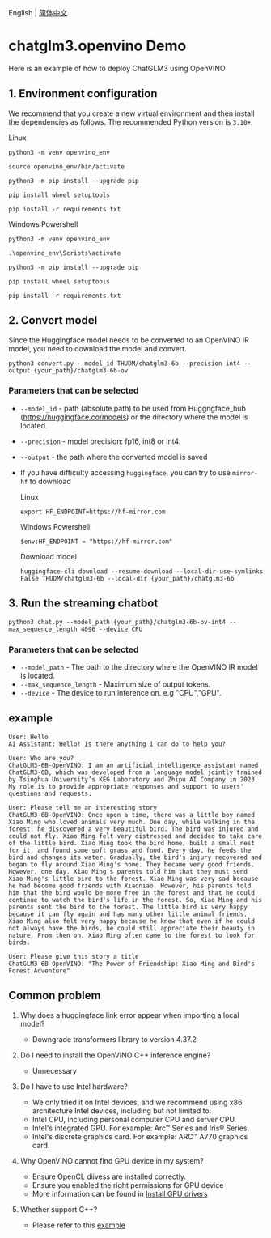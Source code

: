 English | [简体中文](README_zh.md)

# chatglm3.openvino Demo

Here is an example of how to deploy ChatGLM3 using OpenVINO

## 1. Environment configuration

We recommend that you create a new virtual environment and then install the dependencies as follows. The 
recommended Python version is `3.10+`.

Linux

```
python3 -m venv openvino_env

source openvino_env/bin/activate

python3 -m pip install --upgrade pip

pip install wheel setuptools

pip install -r requirements.txt
```

Windows Powershell

```
python3 -m venv openvino_env

.\openvino_env\Scripts\activate

python3 -m pip install --upgrade pip

pip install wheel setuptools

pip install -r requirements.txt
```

## 2. Convert model

Since the Huggingface model needs to be converted to an OpenVINO IR model, you need to download the model and convert.

```
python3 convert.py --model_id THUDM/chatglm3-6b --precision int4 --output {your_path}/chatglm3-6b-ov
```

### Parameters that can be selected

* `--model_id` - path (absolute path) to be used from Huggngface_hub (https://huggingface.co/models) or the directory
  where the model is located.
* `--precision` - model precision: fp16, int8 or int4.
* `--output` - the path where the converted model is saved
* If you have difficulty accessing `huggingface`, you can try to use `mirror-hf` to download

  Linux
     ```
     export HF_ENDPOINT=https://hf-mirror.com
     ```
  Windows Powershell
     ```
     $env:HF_ENDPOINT = "https://hf-mirror.com"
     ```
  Download model
     ```
     huggingface-cli download --resume-download --local-dir-use-symlinks False THUDM/chatglm3-6b --local-dir {your_path}/chatglm3-6b
     ```

## 3. Run the streaming chatbot

```
python3 chat.py --model_path {your_path}/chatglm3-6b-ov-int4 --max_sequence_length 4096 --device CPU
```

### Parameters that can be selected

* `--model_path` - The path to the directory where the OpenVINO IR model is located.
* `--max_sequence_length` - Maximum size of output tokens.
* `--device` - The device to run inference on. e.g "CPU","GPU".

## example

```
User: Hello
AI Assistant: Hello! Is there anything I can do to help you?

User: Who are you?
ChatGLM3-6B-OpenVINO: I am an artificial intelligence assistant named ChatGLM3-6B, which was developed from a language model jointly trained by Tsinghua University’s KEG Laboratory and Zhipu AI Company in 2023. My role is to provide appropriate responses and support to users' questions and requests.

User: Please tell me an interesting story
ChatGLM3-6B-OpenVINO: Once upon a time, there was a little boy named Xiao Ming who loved animals very much. One day, while walking in the forest, he discovered a very beautiful bird. The bird was injured and could not fly. Xiao Ming felt very distressed and decided to take care of the little bird. Xiao Ming took the bird home, built a small nest for it, and found some soft grass and food. Every day, he feeds the bird and changes its water. Gradually, the bird's injury recovered and began to fly around Xiao Ming's home. They became very good friends. However, one day, Xiao Ming's parents told him that they must send Xiao Ming's little bird to the forest. Xiao Ming was very sad because he had become good friends with Xiaoniao. However, his parents told him that the bird would be more free in the forest and that he could continue to watch the bird's life in the forest. So, Xiao Ming and his parents sent the bird to the forest. The little bird is very happy because it can fly again and has many other little animal friends. Xiao Ming also felt very happy because he knew that even if he could not always have the birds, he could still appreciate their beauty in nature. From then on, Xiao Ming often came to the forest to look for birds.

User: Please give this story a title
ChatGLM3-6B-OpenVINO: "The Power of Friendship: Xiao Ming and Bird's Forest Adventure"
```

## Common problem

1. Why does a huggingface link error appear when importing a local model?
    - Downgrade transformers library to version 4.37.2

2. Do I need to install the OpenVINO C++ inference engine?
    - Unnecessary

3. Do I have to use Intel hardware?
    - We only tried it on Intel devices, and we recommend using x86 architecture Intel devices, including but not
      limited to:
    - Intel CPU, including personal computer CPU and server CPU.
    - Intel's integrated GPU. For example: Arc™ Series and Iris® Series.
    - Intel's discrete graphics card. For example: ARC™ A770 graphics card.
  
4. Why OpenVINO cannot find GPU device in my system?
   - Ensure OpenCL diivess are installed correctly.
   - Ensure you enabled the right permissions for GPU device
   - More information can be found in [Install GPU drivers](https://github.com/openvinotoolkit/openvino_notebooks/wiki/Ubuntu#1-install-python-git-and-gpu-drivers-optional)

5. Whether support C++?
   - Please refer to this [example](https://github.com/openvinotoolkit/openvino.genai/tree/master/text_generation/causal_lm/cpp)
